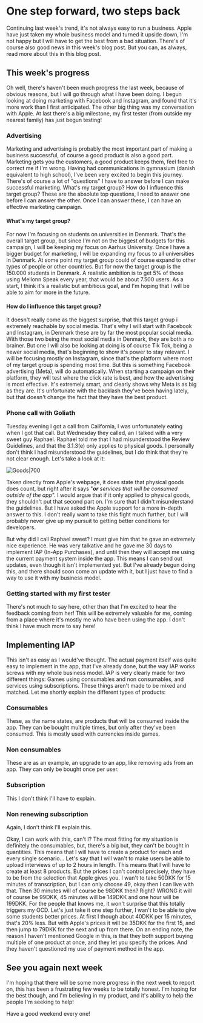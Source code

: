 # One step forward, two steps back
Continuing last week's trend, it's not always easy to run a business. Apple have just taken my whole business model and turned it upside down, I'm not happy but I will have to get the best from a bad situation. There's of course also good news in this week's blog post. But you can, as always, read more about this in this blog post. 


## This week's progress
Oh well, there's haven't been much progress the last week, because of obvious reasons, but I will go through what I have been doing. I begun looking at doing marketing with Facebook and Instagram, and found that it's more work than I first anticipated. The other big thing was my conversation with Apple. At last there's a big milestone, my first tester (from outside my nearest family) has just begun testing!

### Advertising
Marketing and advertising is probably the most important part of making a business successful, of course a good product is also a good part. Marketing gets you the customers, a good product keeps them, feel free to correct me if I'm wrong. Having had communications in gymnasium (danish equivalent to high school), I've been very excited to begin this journey. There's of course a lot of "questions" I have to answer before I can make successful marketing. What's my target group? How do I influence this target group? These are the absolute top questions, I need to answer one before I can answer the other. Once I can answer these, I can have an effective marketing campaign.

#### What's my target group?
For now I'm focusing on students on universities in Denmark. That's the overall target group, but since I'm not on the biggest of budgets for this campaign, I will be keeping my focus on Aarhus University. Once I have a bigger budget for marketing, I will be expanding my focus to all universities in Denmark. At some point my target group could of course expand to other types of people or other countries.
But for now the target group is the 150.000 students in Denmark. A realistic ambition is to get 5% of those using Mellonn Speak every year, that would be about 7.500 users. As a start, I think it's a realistic but ambitious goal, and I'm hoping that I will be able to aim for more in the future.

#### How do I influence this target group?
It doesn't really come as the biggest surprise, that this target group i extremely reachable by social media. That's why I will start with Facebook and Instagram, in Denmark these are by far the most popular social media. With those two being the most social media in Denmark, they are both a no brainer. But one I will also be looking at doing is of course Tik Tok, being a newer social media, that's beginning to show it's power to stay relevant. 
I will be focusing mostly on Instagram, since that's the platform where most of my target group is spending most time. But this is something Facebook advertising (Meta), will do automatically. When starting a campaign on their platform, they will test where the click rate is best, and how the advertising is most effective. It's extremely smart, and clearly shows why Meta is as big as they are. It's unfortunate with the backlash they've been having lately, but that doesn't change the fact that they have the best product.

### Phone call with Goliath
Tuesday evening I got a call from California, I was unfortunately eating when I got that call. But Wednesday they called, an I talked with a very sweet guy Raphael. Raphael told me that I had misunderstood the Review Guidelines, and that the 3.1.3(e) only applies to physical goods. I personally don't think I had misunderstood the guidelines, but I do think that they're not clear enough. Let's take a look at it:

![Goods|700](https://mellonn-website.s3.eu-central-1.amazonaws.com/images/Pasted+image+20220304110100.png)

Taken directly from Apple's webpage, it does state that physical goods does count, but right after it says "***or** services that will be consumed outside of the app*". I would argue that if it only applied to physical goods, they shouldn't put that second part on. I'm sure that I didn't misunderstand the guidelines. But I have asked the Apple support for a more in-depth answer to this.
I don't really want to take this fight much further, but I will probably never give up my pursuit to getting better conditions for developers.

But why did I call Raphael sweet? I must give him that he gave an extremely nice experience. He was very talkative and he gave me 30 days to implement IAP (In-App Purchases), and until then they will accept me using the current payment system inside the app. This means I can send out updates, even though it isn't implemented yet. But I've already begun doing this, and there should soon come an update with it, but I just have to find a way to use it with my business model.

### Getting started with my first tester
There's not much to say here, other than that I'm excited to hear the feedback coming from her! This will be extremely valuable for me, coming from a place where it's mostly me who have been using the app. I don't think I have much more to say here!


## Implementing IAP
This isn't as easy as I would've thought. The actual payment itself was quite easy to implement in the app, that I've already done, but the way IAP works screws with my whole business model. IAP is very clearly made for two different things: Games using consumables and non consumables, and services using subscriptions. These things aren't made to be mixed and matched. Let me shortly explain the different types of products:

### Consumables
These, as the name states, are products that will be consumed inside the app. They can be bought multiple times, but only after they've been consumed. This is mostly used with currencies inside games.

### Non consumables
These are as an example, an upgrade to an app, like removing ads from an app. They can only be bought once per user.

### Subscription
This I don't think I'll have to explain.

### Non renewing subscription
Again, I don't think I'll explain this.


Okay, I can work with this, can't I? The most fitting for my situation is definitely the consumables, but, there's a big but, they can't be bought in quantities. This means that I will have to create a product for each and every single scenario... Let's say that I will wan't to make users be able to upload interviews of up to 2 hours in length. This means that I will have to create at least 8 products. But the prices I can't control precisely, they have to be from the selection that Apple gives you. I wan't to take 50DKK for 15 minutes of transcription, but I can only choose 49, okay then I can live with that. Then 30 minutes will of course be 98DKK then? Right? WRONG it will of course be 99DKK, 45 minutes will be 149DKK and one hour will be 199DKK. For the people that knows me, it won't surprise that this totally triggers my OCD.
Let's just take it one step further, I wan't to be able to give some students better prices. At first I though about 40DKK per 15 minutes, that's 20% less. But with Apple's prices it will be 35DKK for the first 15, and then jump to 79DKK for the next and up from there.
On an ending note, the reason I haven't mentioned Google in this, is that they both support buying multiple of one product at once, and they let you specify the prices. And they haven't questioned my use of payment method in the app.


## See you again next week
I'm hoping that there will be some more progress in the next week to report on, this has been a frustrating few weeks to be totally honest. I'm hoping for the best though, and I'm believing in my product, and it's ability to help the people I'm seeking to help!

Have a good weekend every one!